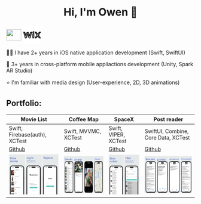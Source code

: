 <h1 align="center">Hi, I'm Owen 👋</h1>

<p align="left">
<a href="https://www.linkedin.com/in/owen-wenchung-kao/" target="blank"><img align="center" src="https://raw.githubusercontent.com/rahuldkjain/github-profile-readme-generator/master/src/images/icons/Social/linked-in-alt.svg" height="30" width="40" /></a>
<a href="https://wenchung.wixsite.com/home" target="blank"><img align="center" src="https://raw.githubusercontent.com/KaoWenChung/KaoWenChung/feb5c6c178818ea8424dafbc47d38d6789babbeb/Resources/wix.svg" height="50" width="50" /></a>

👨‍💻 I have 2+ years in iOS native application development (Swift, SwiftUI)

🚀 3+ years in cross-platform mobile appliactions development (Unity, Spark AR Studio)

⭐ I'm familiar with media design (User-experience, 2D, 3D animations)


<h2 align="left">Portfolio:</h3>

Movie List | Coffee Map | SpaceX | Post reader
-------------- | -------------- | ----------------- | ---------------------
Swift, Firebase(auth), XCTest | Swift, MVVMC, XCTest | Swift, VIPER, XCTest | SwiftUI, Combine, Core Data, XCTest
[Github](https://github.com/KaoWenChung/MovieList) | [Github](https://github.com/KaoWenChung/CoffeeMap_MVVMC) | [Github](https://github.com/KaoWenChung/SpaceX_VIPER.git) | [Github](https://github.com/KaoWenChung/PostReader_SwiftUI.git)
<img src="https://raw.githubusercontent.com/KaoWenChung/MovieList/main/Resources/ScreenShot.png" alt="postgresql" width="155" height="109"/> | <img src="https://github.com/KaoWenChung/CoffeeMap_MVVMC/blob/main/Resources/ScreenShot.png?raw=true" alt="postgresql" width="190" height="100"/> | <img src="https://github.com/KaoWenChung/SpaceX_VIPER/blob/main/Resources/ScreenShot.png?raw=true" alt="postgresql" width="102" height="108"/> | <img src="https://github.com/KaoWenChung/PostReader_SwiftUI/blob/master/Resources/ScreenShot.png?raw=true" alt="postgresql" width="191" height="100"/>

